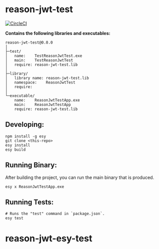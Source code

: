 # reason-jwt-test


[![CircleCI](https://circleci.com/gh/yourgithubhandle/reason-jwt-test/tree/master.svg?style=svg)](https://circleci.com/gh/yourgithubhandle/reason-jwt-test/tree/master)


**Contains the following libraries and executables:**

```
reason-jwt-test@0.0.0
│
├─test/
│   name:    TestReasonJwtTest.exe
│   main:    TestReasonJwtTest
│   require: reason-jwt-test.lib
│
├─library/
│   library name: reason-jwt-test.lib
│   namespace:    ReasonJwtTest
│   require:
│
└─executable/
    name:    ReasonJwtTestApp.exe
    main:    ReasonJwtTestApp
    require: reason-jwt-test.lib
```

## Developing:

```
npm install -g esy
git clone <this-repo>
esy install
esy build
```

## Running Binary:

After building the project, you can run the main binary that is produced.

```
esy x ReasonJwtTestApp.exe 
```

## Running Tests:

```
# Runs the "test" command in `package.json`.
esy test
```
# reason-jwt-esy-test

